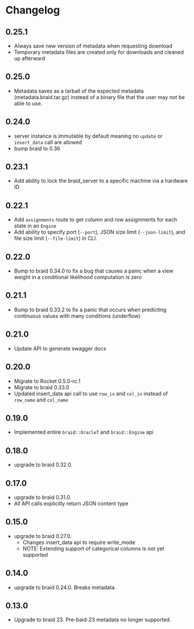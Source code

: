 # Changelog

## 0.25.1
- Always save new version of metadata when requesting download
- Temporary metadata files are created only for downloads and cleaned up
    afterward

## 0.25.0
- Metadata saves as a tarball of the expected metadata (metadata.braid.tar.gz)
    instead of a binary file that the user may not be able to use.

## 0.24.0
- server instance is immutable by default meaning no `update` or `insert_data`
    call are allowed
- bump braid to 0.36

## 0.23.1
- Add ability to lock the braid_server to a specific machine via a hardware ID

## 0.22.1
- Add `assignments` route to get column and row assignments for each state in
    an `Engine`
- Add ability to specify port (`--port`), JSON size limit (`--json-limit`), and
    file size limit (`--file-limit`) in CLI.

## 0.22.0
- Bump to braid 0.34.0 to fix a bug that causes a panic when a view weight in a
    conditional likelihood computation is zero

## 0.21.1
- Bump to braid 0.33.2 to fix a panic that occurs when predicting continuous
    values with many conditions (underflow)

## 0.21.0
- Update API to generate swagger docs

## 0.20.0
- Migrate to Rocket 0.5.0-rc.1
- Migrate to braid 0.33.0
- Updated insert_data api call to use `row_ix` and `col_ix` instead of
    `row_name` and `col_name`

## 0.19.0
- Implemented entire `braid::OracleT` and `braid::Engine` api

## 0.18.0
- upgrade to braid 0.32.0.

## 0.17.0
- upgrade to braid 0.31.0.
- All API calls explicitly return JSON content type

## 0.15.0
- upgrade to braid 0.27.0.
    + Changes insert_data api to require write_mode
    + NOTE: Extending support of categorical columns is not yet supported

## 0.14.0
- upgrade to braid 0.24.0. Breaks metadata.

## 0.13.0
- Upgrade to braid 23. Pre-baid-23 metadata no longer supported.
